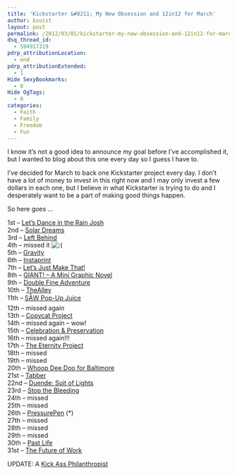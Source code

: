 ```yaml
---
title: 'Kickstarter &#8211; My New Obsession and 12in12 for March'
author: bsoist
layout: post
permalink: /2012/03/01/kickstarter-my-new-obsession-and-12in12-for-march/
dsq_thread_id:
  - 594917319
pdrp_attributionLocation:
  - end
pdrp_attributionExtended:
  - 1
Hide SexyBookmarks:
  - 0
Hide OgTags:
  - 0
categories:
  - Faith
  - Family
  - Freedom
  - Fun
---
```

I know it&#8217;s not a good idea to announce my goal before I&#8217;ve accomplished it, but I wanted to blog about this one every day so I guess I have to.

I&#8217;ve decided for March to back one Kickstarter project every day. I don&#8217;t have a lot of money to invest in this right now and I may only invest a few dollars in each one, but I believe in what Kickstarter is trying to do and I desperately want to be a part of making good things happen.

So here goes &#8230;

1st &#8211; [Let&#8217;s Dance in the Rain Josh][1]  
2nd &#8211; [Solar Dreams][2]  
3rd &#8211; [Left Behind][3]  
4th &#8211; missed it <img src='http://archive.whsjr.soistmann.com/oped/wp-includes/images/smilies/icon_sad.gif' alt=':(' class='wp-smiley' />  
5th &#8211; [Gravity][4]  
6th &#8211; [Instaprint][5]  
7th &#8211; [Let&#8217;s Just Make That!][6]  
8th &#8211; [GIANT! &#8211; A Mini Graphic Novel][7]  
9th &#8211; [Double Fine Adventure][8]  
10th &#8211; [TheAlley][9]  
11th &#8211; [SÅW Pop-Up Juice][10]  
12th &#8211; missed again  
13th &#8211; [Copycat Project][11]  
14th &#8211; missed again &#8211; wow!  
15th &#8211; [Celebration & Preservation][12]  
16th &#8211; missed again!!!  
17th &#8211; [The Eternity Project][13]  
18th &#8211; missed  
19th &#8211; missed  
20th &#8211; [Whoop Dee Doo for Baltimore][14]  
21st &#8211; [Tabber][15]  
22nd &#8211; [Duende: Suit of Lights][16]  
23rd &#8211; [Stop the Bleeding][17]  
24th &#8211; missed  
25th &#8211; missed  
26th &#8211; [PressurePen][18] (*)  
27th &#8211; missed  
28th &#8211; missed  
29th &#8211; missed  
30th &#8211; [Past Life][19]  
31st &#8211; [The Future of Work][20]

UPDATE: A [Kick Ass Philanthropist][21]

 [1]: http://whsjr.soistmann.com/oped/2012/03/01/lets-dance-in-the-rain-josh/
 [2]: http://whsjr.soistmann.com/oped/2012/03/02/solar-dreams/
 [3]: http://whsjr.soistmann.com/oped/2012/03/03/left-behind-life-and-death-along-the-arizona-border/
 [4]: http://whsjr.soistmann.com/oped/2012/03/06/gravity-by-moors-and-mccumber/
 [5]: http://whsjr.soistmann.com/oped/2012/03/06/instaprint/
 [6]: http://whsjr.soistmann.com/oped/2012/03/07/lets-just-make-that/
 [7]: http://whsjr.soistmann.com/oped/2012/03/08/giant-a-mini-graphic-novel/
 [8]: http://whsjr.soistmann.com/oped/2012/03/09/double-fine-adventure/
 [9]: http://whsjr.soistmann.com/oped/2012/03/10/the-alley/
 [10]: http://whsjr.soistmann.com/oped/2012/03/11/sow-pop-up-juice/
 [11]: http://whsjr.soistmann.com/oped/2012/03/13/copycat-project/
 [12]: http://whsjr.soistmann.com/oped/2012/03/15/celebration-preservation/
 [13]: http://whsjr.soistmann.com/oped/2012/03/17/the-eternity-project/
 [14]: http://whsjr.soistmann.com/oped/2012/03/20/whoop-dee-doo-for-baltimore/
 [15]: http://whsjr.soistmann.com/oped/2012/03/21/tabber-led-guitar-light-sleeve/
 [16]: http://whsjr.soistmann.com/oped/2012/03/22/duende-suit-of-lights/
 [17]: http://whsjr.soistmann.com/oped/2012/03/23/stop-the-bleeding/
 [18]: http://whsjr.soistmann.com/oped/2012/03/26/pressurepen/
 [19]: http://whsjr.soistmann.com/oped/2012/03/30/past-life/
 [20]: http://whsjr.soistmann.com/oped/2012/03/31/the-future-of-work/
 [21]: http://whsjr.soistmann.com/oped/2012/03/31/a-kick-ass-philanthropist/